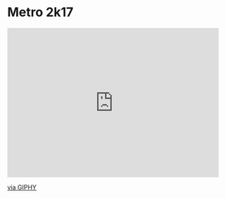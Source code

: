 # Metro 2k17

<iframe src="https://giphy.com/embed/sNjTRqN38JDXy" width="480" height="339" frameBorder="0" class="giphy-embed" allowFullScreen></iframe><p><a href="https://giphy.com/gifs/deadline-sNjTRqN38JDXy">via GIPHY</a></p>
